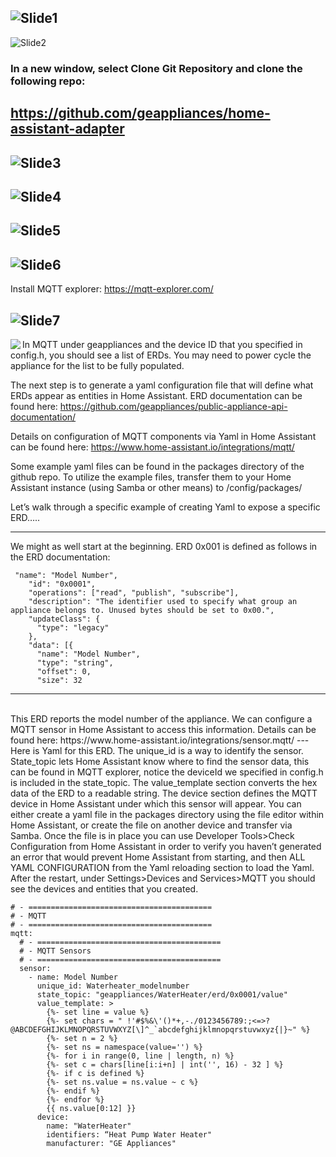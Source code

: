 ![Slide1](./images/Slide1.PNG)
---
![Slide2](./images/Slide2.PNG)
### In a new window, select Clone Git Repository and clone the following repo:

https://github.com/geappliances/home-assistant-adapter
---
![Slide3](./images/Slide3.PNG)
---
![Slide4](./images/Slide4.PNG)
---
![Slide5](./images/Slide5.PNG)
---
![Slide6](./images/Slide6.PNG)
---
Install MQTT explorer: https://mqtt-explorer.com/

![Slide7](./images/Slide7.PNG)
---
<img align="left" src="./images/Slide8.PNG">





In MQTT under geappliances and the device ID that you specified in config.h, you should see a list of ERDs.  You may need to power cycle the appliance for the list to be fully populated.

The next step is to generate a yaml configuration file that will define what ERDs appear as entities in Home Assistant.  ERD documentation can be found here:  https://github.com/geappliances/public-appliance-api-documentation/

Details on configuration of MQTT components via Yaml in Home Assistant can be found here: https://www.home-assistant.io/integrations/mqtt/

Some example yaml files can be found in the packages directory of the github repo.  To utilize the example files, transfer them to your Home Assistant instance (using Samba or other means) to /config/packages/

Let’s walk through a specific example of creating Yaml to expose a specific ERD…..

---
We might as well start at the beginning.  ERD 0x001 is defined as follows in the ERD documentation:

```
 "name": "Model Number",
    "id": "0x0001",
    "operations": ["read", "publish", "subscribe"],
    "description": "The identifier used to specify what group an appliance belongs to. Unused bytes should be set to 0x00.",
    "updateClass": {
      "type": "legacy"
    },
    "data": [{
      "name": "Model Number",
      "type": "string",
      "offset": 0,
      "size": 32
```
---
<br>
This ERD reports the model number of the appliance.  We can configure a MQTT sensor in Home Assistant to access this information.  Details can be found here:  https://www.home-assistant.io/integrations/sensor.mqtt/
---
Here is Yaml for this ERD.  The unique_id is a way to identify the sensor.  State_topic lets Home Assistant know where to find the sensor data, this can be found in MQTT explorer, notice the deviceId we specified in config.h is included in the state_topic.  The value_template section converts the hex data of the ERD to a readable string.  The device section defines the MQTT device in Home Assistant under which this sensor will appear.  You can either create a yaml file in the packages directory using the file editor within Home Assistant, or create the file on another device and transfer via Samba.  Once the file is in place you can use Developer Tools>Check Configuration from Home Assistant in order to verify you haven’t generated an error that would prevent Home Assistant from starting, and then  ALL YAML CONFIGURATION from the Yaml reloading section to load the Yaml.  After the restart, under Settings>Devices and Services>MQTT you should see the devices and entities that you created.

```
# - =========================================
# - MQTT
# - =========================================
mqtt:
  # - =========================================
  # - MQTT Sensors
  # - =========================================
  sensor:
    - name: Model Number
      unique_id: Waterheater_modelnumber
      state_topic: "geappliances/WaterHeater/erd/0x0001/value"
      value_template: >
        {%- set line = value %}
        {%- set chars = " !'#$%&\'()*+,-./0123456789:;<=>?@ABCDEFGHIJKLMNOPQRSTUVWXYZ[\]^_`abcdefghijklmnopqrstuvwxyz{|}~" %}
        {%- set n = 2 %}
        {%- set ns = namespace(value='') %}
        {%- for i in range(0, line | length, n) %}
        {%- set c = chars[line[i:i+n] | int('', 16) - 32 ] %}
        {%- if c is defined %}
        {%- set ns.value = ns.value ~ c %}
        {%- endif %}
        {%- endfor %}
        {{ ns.value[0:12] }}
      device:
        name: "WaterHeater"
        identifiers: “Heat Pump Water Heater"
        manufacturer: "GE Appliances"
```
